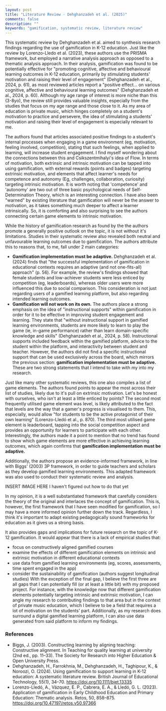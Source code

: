 ```yaml
---
layout: post
title: "Literature Review - Dehghanzadeh et al. (2025)"
comments: false
description: ""
keywords: "gamification, systematic review, literature review"
---
```


This systematic review by Dehghanzadeh et al. aimed to synthesis research findings regarding the use of gamification in K-12 education. Just like the review by Lorenzo-Lledo et al. (2023), these authors use the PRISMA framework, but employed a narrative analysis approach as opposed to a thematic analysis approach. In their analysis, gamification was found to be potentially effective for "promoting cognitive, affective and behavioural learning outcomes in K-12 education, primarily by stimulating students' motivation and raising their level of engagement" (Dehghanzadeh et al., 2024, p. 61), as most reviewed articles report a "positive effect... on various cognitive, affective and behavioural learning outcomes" (Dehghanzadeh et al., 2024, p. 60). Although my age range of interest is more niche than this (3-8yo), the review still provides valuable insights, especially from the studies that focus on my age range and those close to it. As my area of education is private music, which hinges completely on a student's motivation to practice and persevere, the idea of stimulating a students' motivation and raising their level of engagement is especially relevant to me.

The authors found that articles associated positive findings to a student's internal processes when engaging in a game environment (eg, motivation, feeling involved, competition), stating that such feelings, when applied to learning, will increase student engagement. I find myself wondering about the connections between this and Csikszentmihalyi's idea of Flow. In terms of motivation, both extrinsic and intrinsic motivation can be tapped into using gamification, with external rewards (points and badges) targeting extrinsic motivation, and elements that affect learner's needs for competence and autonomy (Eg, challenges, collaboration, curiosity) targeting intrinsic motivation. It is worth noting that 'competence' and 'autonomy' are two out of three basic psychological needs of Self-Determination Theory, which is an interesting connection. I have also been "warned" by existing literature that gamification will never be the answer to motivation, as it takes something much deeper to affect a learner intrinsically. So, it is comforting and also surprising to see the authors connecting certain game elements to intrinsic motivation. 

While the history of gamification research as found by the the authors promote a generally positive outlook on the topic, it is not without it's limitations. Studies in their systematic review also revealed both neutral and unfavourable learning outcomes due to gamification. The authors attribute this to reasons that, to me, fall under 2 main categories:
- **Gamification implementation must be adaptive.** Dehghanzadeh et al. (2024) finds that "the successful implementation of gamification in educational contexts requires an adaptive (and not one-fits-all) approach" (p. 56). For example, the review's findings showed that female students and low-achiever students were less enticed by competition (eg, leaderboards), whereas older users were more influenced this due to social comparison. This consideration is not just regarding users of a gamified learning platform, but also regarding intended learning outcomes.
- **Gamification will not work on its own.** The authors place a strong emphasis on the idea of "instructional supports" within gamification in order for it to be effective in improving student engagement and learning. They state that "without instructional support in gamified learning environments, students are more likely to learn to play the game (ie, in-game performance) rather than learn domain-specific knowledge and skills" (Dehghanzadeh et al., 2024, p. 58). Instructional supports included feedback within the gamified platform, advice to the student within the platform, and interactivity between student and teacher. However, the authors did not find a specific instructional support that can be used exclusively across the board, which mirrors the previous section: **gamification implementation must be adaptive.**
These are two strong statements that I intend to take with my into my research.

Just like many other systematic reviews, this one also compiles a list of game elements. The authors found points to appear the most across their list of studies, likely due to it's pull on extrinsic motivation. Let's be honest with ourselves, who isn't at least a little enticed by points? The second most frequently utilised game element was level, is likely attributed to the fact that levels are the way that a gamer's progress is visualised to them. This, especially, would allow "for students to be the active protagonist of their own learning" (Lorenzo-Lledó et al., p. 870). The third most utilised game element is leaderboard, tapping into the social competition aspect and provides an opportunity for learners to participate with each other. Interestingly, the authors made it a point to mention that no trend has found to show which game elements are more effective in achieving learning outcomes, which again confirms that **gamification implementation must be adaptive.**

Additionally, the authors propose an evidence-informed framework, in line with Biggs' (2003) 3P framework, in order to guide teachers and scholars as they develop gamified learning environments. This adapted framework was also used to conduct their systematic review and analysis.

INSERT IMAGE HERE I haven't figured out how to do that yet

In my opinion, it is a well substantiated framework that carefully considers the theory of the original and interlaces the concept of gamification. This is, however, the first framework that I have seen modified for gamification, so I may have a more informed opinion further down the track. Regardless, I think it's important to adapt existing pedagogically sound frameworks for education as it gives us a strong basis.

It also provides gaps and implications for future research on the topic of K-12 gamification. It would appear that there is a lack of empirical studies that:
- focus on constructively aligned gamified courses
- examine the effects of different gamification elements on intrinsic and extrinsic motivation in different educational contexts
- use data from gamified learning environments (eg, scores, assessments, time spent engaged in the app)
- consider the sustainability of gamification (authors suggest longitudinal studies)
With the exception of the final gap, I believe the first three are all gaps that I can potentially fill (or at least a little bit) with my proposed project. For instance, with the knowledge now that different gamification elements potentially targeting intrinsic and extrinsic motivation, I can angle my research to contributing findings to that area but in the context of private music education, which I believe to be a field that requires a lot of motivation on the students' part. Additionally, as my research does surround a digital gamified learning platform, I can also use data generated from said platform to inform my findings. 


### References
- Biggs, J. (2003). Constructing learning by aligning teaching: Constructive alignment. In Teaching for quality learning at university (2nd ed., pp. 11–33). The Society for Research into Higher Education & Open University Press.
- Dehghanzadeh, H., Farrokhnia, M., Dehghanzadeh, H., Taghipour, K., & Noroozi, O. (2024). Using gamification to support learning in K-12 education: A systematic literature review. British Journal of Educational Technology, 55(1), 34–70. https://doi.org/10.1111/bjet.13335
- Lorenzo-Lledó, A., Vázquez, E. P., Cabrera, E. A., & Lledó, G. L. (2023). Application of gamification in Early Childhood Education and Primary Education: Thematic analysis. Retos, 50, 858–875. https://doi.org/10.47197/retos.v50.97366
